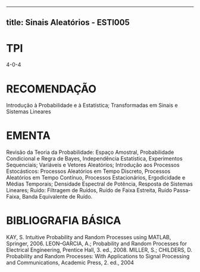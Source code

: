 
---
title: Sinais Aleatórios - ESTI005 
---

# TPI

4-0-4

# RECOMENDAÇÃO

Introdução à Probabilidade e à Estatística; Transformadas em Sinais e Sistemas Lineares

# EMENTA

Revisão da Teoria da Probabilidade: Espaço Amostral, Probabilidade Condicional e Regra de Bayes, Independência Estatística, Experimentos Sequenciais; Variáveis e Vetores Aleatórios; Introdução aos Processos Estocásticos: Processos Aleatórios em Tempo Discreto, Processos Aleatórios em Tempo Contínuo, Processos Estacionários, Ergodicidade e Médias Temporais; Densidade Espectral de Potência, Resposta de Sistemas Lineares; Ruído: Filtragem de Ruídos, Ruído de Faixa Estreita, Ruído Passa-Faixa, Banda Equivalente de Ruído.

# BIBLIOGRAFIA BÁSICA

KAY, S. Intuitive Probability and Random Processes using MATLAB, Springer, 2006.
LEON–GARCIA, A.; Probability and Random Processes for Electrical Engineering, Prentice Hall, 3. ed., 2008.
MILLER, S.; CHILDERS, D. Probability and Random Processes: With Applications to Signal Processing and Communications, Academic Press, 2. ed., 2004
        